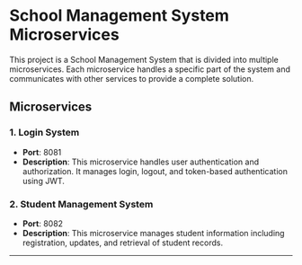 # School Management System Microservices

This project is a School Management System that is divided into multiple microservices. Each microservice handles a specific part of the system and communicates with other services to provide a complete solution.

## Microservices

### 1. Login System
- **Port**: 8081
- **Description**: This microservice handles user authentication and authorization. It manages login, logout, and token-based authentication using JWT.

### 2. Student Management System
- **Port**: 8082
- **Description**: This microservice manages student information including registration, updates, and retrieval of student records.

---

